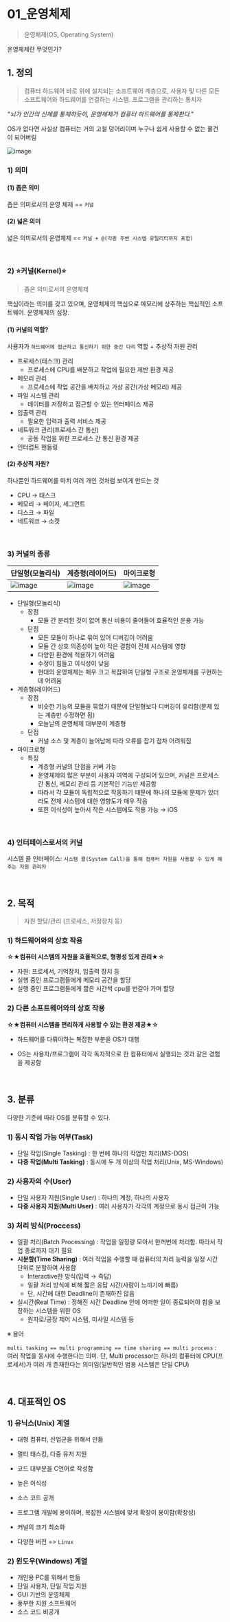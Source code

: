 # 01_운영체제

> 운영체제(OS, Operating System)

운영체제란 무엇인가?

## 1. 정의

>  컴퓨터 하드웨어 바로 위에 설치되는 소프트웨어 계층으로, 사용자 및 다른 모든 소프트웨어와 하드웨어를 연결하는 시스템. 프로그램을 관리하는 통치자

*"뇌가 인간의 신체를 통제하듯이, 운영체제가 컴퓨터 하드웨어를 통제한다."*

OS가 없다면 사실상 컴퓨터는 거의 고철 덩어리이며 누구나 쉽게 사용할 수 없는 물건이 되어버림

![image](https://github.com/siwon-park/cs-study-for-interview/assets/93081720/a03ad125-3d00-41c5-98c0-f39eb2c33c65)



### 1) 의미

#### (1) 좁은 의미

좁은 의미로서의 운영 체제 == `커널`

#### (2) 넓은 의미

넓은 의미로서의 운영체제 ==  `커널 + @(각종 주변 시스템 유틸리티까지 포함)`

<br>

### 2) ⭐커널(Kernel)⭐

> 좁은 의미로서의 운영체제

핵심이라는 의미를 갖고 있으며, 운영체제의 핵심으로 메모리에 상주하는 핵심적인 소프트웨어. 운영체제의 심장.

#### (1) 커널의 역할?

사용자가 `하드웨어에 접근하고 통신하기 위한 중간 다리` 역할 + 추상적 자원 관리

- 프로세스(태스크) 관리
  - 프로세스에 CPU를 배분하고 작업에 필요한 제반 환경 제공
- 메모리 관리
  - 프로세스에 작업 공간을 배치하고 가상 공간(가상 메모리) 제공
- 파일 시스템 관리
  - 데이터를 저장하고 접근할 수 있는 인터페이스 제공
- 입출력 관리
  - 필요한 입력과 출력 서비스 제공
- 네트워크 관리(프로세스 간 통신)
  - 공동 작업을 위한 프로세스 간 통신 환경 제공
- 인터럽트 핸들링

#### (2) 추상적 자원?

하나뿐인 하드웨어를 마치 여러 개인 것처럼 보이게 만드는 것

- CPU → 태스크
- 메모리 → 페이지, 세그먼트
- 디스크 → 파일
- 네트워크 → 소켓

<br>

### 3) 커널의 종류

| 단일형(모놀리식)                                             | 계층형(레이어드)                                             | 마이크로형                                                   |
| ------------------------------------------------------------ | ------------------------------------------------------------ | ------------------------------------------------------------ |
| ![image](https://github.com/siwon-park/cs-study-for-interview/assets/93081720/abcda1c0-b0d4-4a47-bf2e-6896ceed9637) | ![image](https://github.com/siwon-park/cs-study-for-interview/assets/93081720/3d6f1467-d651-4edc-9741-1ff241b5562c) | ![image](https://github.com/siwon-park/cs-study-for-interview/assets/93081720/01f5d3c5-4564-483a-a4dd-3450eede79bc) |

- 단일형(모놀리식)
  - 장점
    - 모듈 간 분리된 것이 없어 통신 비용이 줄어들어 효율적인 운용 가능
  - 단점
    - 모든 모듈이 하나로 묶여 있어 디버깅이 어려움
    - 모듈 간 상호 의존성이 높아 작은 결함이 전체 시스템에 영향
    - 다양한 환경에 적용하기 어려움
    - 수정이 힘들고 이식성이 낮음
    - 현대의 운영체제는 매우 크고 복잡하여 단일형 구조로 운영체제를 구현하는데 어려움
- 계층형(레이어드)
  - 장점
    - 비슷한 기능의 모듈을 묶었기 때문에 단일형보다 디버깅이 유리함(문제 있는 계층만 수정하면 됨)
    - 오늘날의 운영체제 대부분이 계층형
  - 단점
    - 커널 소스 및 계층이 늘어남에 따라 오류를 잡기 점차 어려워짐
- 마이크로형
  - 특징
    - 계층형 커널의 단점을 커버 가능
    - 운영체제의 많은 부분이 사용자 여역에 구성되어 있으며, 커널은 프로세스 간 통신, 메모리 관리 등 기본적인 기능만 제공함
    - 따라서 각 모듈이 독립적으로 작동하기 때문에 하나의 모듈에 문제가 있더라도 전체 시스템에 대한 영향도가 매우 작음
    - 또한 이식성이 높아서 작은 시스템에도 적용 가능 → iOS

<br>

### 4) 인터페이스로서의 커널

시스템 콜 인터페이스: `시스템 콜(System Call)을 통해 컴퓨터 자원을 사용할 수 있게 해주는 자원 관리자`

<br>

## 2. 목적

> 자원 할당/관리 (프로세스, 저장장치 등)

### 1) 하드웨어와의 상호 작용

☆★**컴퓨터 시스템의 자원을 효율적으로, 형평성 있게 관리**★☆
- 자원: 프로세서, 기억장치, 입출력 장치 등
- 실행 중인 프로그램들에게 메모리 공간을 할당
- 실행 중인 프로그램들에게 짧은 시간씩 cpu를 번갈아 가며 할당

### 2) 다른 소프트웨어와의 상호 작용

☆★**컴퓨터 시스템을 편리하게 사용할 수 있는 환경 제공**★☆

- 하드웨어를 다뤄야하는 복잡한 부분을 OS가 대행

- OS는 사용자/프로그램이 각각 독자적으로 한 컴퓨터에서 실행되는 것과 같은 경험을 제공함

<br>

## 3. 분류

다양한 기준에 따라 OS를 분류할 수 있다.

### 1) 동시 작업 가능 여부(Task)

- 단일 작업(Single Tasking) : 한 번에 하나의 작업만 처리(MS-DOS)
- **다중 작업(Multi Tasking)** : 동시에 두 개 이상의 작업 처리(Unix, MS-Windows)

### 2) 사용자의 수(User)

- 단일 사용자 지원(Single User) : 하나의 계정, 하나의 사용자
- **다중 사용자 지원(Multi User)** : 여러 사용자가 각각의 계정으로 동시 접근이 가능

### 3) 처리 방식(Proccess)

- 일괄 처리(Batch Processing) : 작업을 일정량 모아서 한꺼번에 처리함. 따라서 작업 종료까지 대기 필요
- **시분할(Time Sharing)** : 여러 작업을 수행할 때 컴퓨터의 처리 능력을 일정 시간 단위로 분할하여 사용함
  - Interactive한 방식(입력 → 즉답)
  - 일괄 처리 방식에 비해 짧은 응답 시간(사람이 느끼기에 빠름)
  - 단, 시간에 대한 Deadline이 존재하진 않음
- 실시간(Real Time) : 정해진 시간 Deadline 안에 어떠한 일이 종료되어야 함을 보장하는 시스템을 위한 OS
  - 원자로/공장 제어 시스템, 미사일 시스템 등

※ 용어

`multi tasking == multi programming == time sharing == multi process` : 여러 작업을 동시에 수행한다는 의미. 단, Multi processor는 하나의 컴퓨터에 CPU(프로세서)가 여러 개 존재한다는 의미임(일반적인 범용 시스템은 단일 CPU)

<br>

## 4. 대표적인 OS

### 1) 유닉스(Unix) 계열

- 대형 컴퓨터, 산업군을 위해서 만듦

- 멀티 태스킹, 다중 유저 지원
- 코드 대부분을 C언어로 작성함
- 높은 이식성
- 소스 코드 공개
- 프로그램 개발에 용이하며, 복잡한 시스템에 맞게 확장이 용이함(확장성)
- 커널의 크기 최소화
- 다양한 버전 => `Linux`

### 2) 윈도우(Windows) 계열

- 개인용 PC를 위해서 만듦
- 단일 사용자, 단일 작업 지원
- GUI 기반의 운영체제
- 풍부한 지원 소프트웨어
- 소스 코드 비공개
